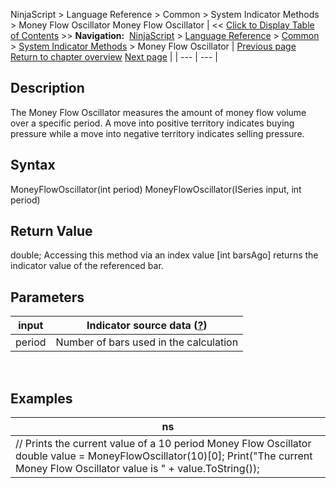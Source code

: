 ﻿
NinjaScript > Language Reference > Common > System Indicator Methods > Money Flow Oscillator
Money Flow Oscillator
| << [Click to Display Table of Contents](money_flow_oscillator.md) >> **Navigation:**     [NinjaScript](ninjascript-1.md) > [Language Reference](language_reference_wip-1.md) > [Common](common-1.md) > [System Indicator Methods](indicators-1.md) > Money Flow Oscillator | [Previous page](money_flow_index_mfi-1.md) [Return to chapter overview](indicators-1.md) [Next page](moving_average_-_double_expone-1.md) |
| --- | --- |
## Description
The Money Flow Oscillator measures the amount of money flow volume over a specific period. A move into positive territory indicates buying pressure while a move into negative territory indicates selling pressure.
 
## Syntax
MoneyFlowOscillator(int period)
MoneyFlowOscillator(ISeries<double> input, int period)
 
## Return Value
double; Accessing this method via an index value [int barsAgo] returns the indicator value of the referenced bar.
 
## Parameters
| input | Indicator source data ([?](valid_input_data_for_indicator-1.md)) |
| --- | --- |
| period | Number of bars used in the calculation |

 
## 
## Examples
| ns |
| --- |
| // Prints the current value of a 10 period Money Flow Oscillator double value = MoneyFlowOscillator(10)[0]; Print("The current Money Flow Oscillator value is " + value.ToString()); |
